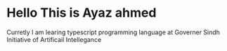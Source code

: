<h1> Hello This is Ayaz ahmed </h1>

Curretly I am learing typescript programming language at Governer Sindh Initiative of Artificail Intellegance 
